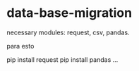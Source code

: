 # data-base-migration

necessary modules: request, csv, pandas.

para esto 

pip install request
pip install pandas 
... 
